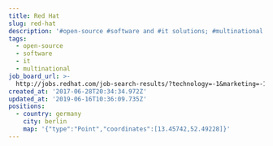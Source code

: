 ```yaml
---
title: Red Hat
slug: red-hat
description: '#open-source #software and #it solutions; #multinational'
tags:
  - open-source
  - software
  - it
  - multinational
job_board_url: >-
  http://jobs.redhat.com/job-search-results/?technology=-1&marketing=-1&sales=-1&corporate=-1&country=56&city=465004&remote=-1&keywords=Keywords
created_at: '2017-06-28T20:34:34.972Z'
updated_at: '2019-06-16T10:36:09.735Z'
positions:
  - country: germany
    city: berlin
    map: '{"type":"Point","coordinates":[13.45742,52.49228]}'
---
```



